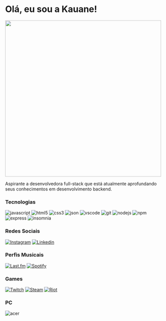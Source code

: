 # Olá, eu sou a Kauane! 

<img src="https://media.tenor.com/qhcRVSoKQ-YAAAAi/totoro-discord.gif" width="500px" align="top" >
  <p align="left">
Aspirante a desenvolvedora full-stack que está atualmente aprofundando seus conhecimentos em desenvolvimento backend.
  </p>
  
  <p> </p>
  
<h3>Tecnologias</h3>

![javascript](https://img.shields.io/badge/JavaScript-323330?style=for-the-badge&logo=javascript&logoColor=F7DF1E)
![html5](https://img.shields.io/badge/HTML5-E34F26?style=for-the-badge&logo=html5&logoColor=white)
![css3](https://img.shields.io/badge/CSS3-1572B6?style=for-the-badge&logo=css3&logoColor=white)
![json](https://img.shields.io/badge/json-5E5C5C?style=for-the-badge&logo=json&logoColor=white)
![vscode](https://img.shields.io/badge/VSCode-0078D4?style=for-the-badge&logo=visual%20studio%20code&logoColor=white)
![git](https://img.shields.io/badge/GIT-E44C30?style=for-the-badge&logo=git&logoColor=white)
![nodejs](https://img.shields.io/badge/Node%20js-339933?style=for-the-badge&logo=nodedotjs&logoColor=white)
![npm](https://img.shields.io/badge/npm-CB3837?style=for-the-badge&logo=npm&logoColor=white)
![express](https://img.shields.io/badge/Express%20js-000000?style=for-the-badge&logo=express&logoColor=white)
![insomnia](https://img.shields.io/badge/Insomnia-5849be?style=for-the-badge&logo=Insomnia&logoColor=white)

<h3>Redes Sociais</h3>

[![Instagram](https://img.shields.io/badge/Instagram-E4405F?style=for-the-badge&logo=instagram&logoColor=white)](https://www.instagram.com/ellabuns/)
[![Linkedin](https://img.shields.io/badge/LinkedIn-0077B5?style=for-the-badge&logo=linkedin&logoColor=white)](https://www.linkedin.com/in/kauanelenzr/)

<h3>Perfis Musicais</h3>

[![Last.fm](https://img.shields.io/badge/last.fm-D51007?style=for-the-badge&logo=last.fm&logoColor=white)](https://www.last.fm/user/Ellabuns)
[![Spotify](https://img.shields.io/badge/Spotify-1ED760?&style=for-the-badge&logo=spotify&logoColor=white)](https://open.spotify.com/user/7d357i4g91j86g14oi4mvgj81?si=f234eac91cbe4919)

<h3>Games</h3>

[![Twitch](https://img.shields.io/badge/Twitch-9146FF?style=for-the-badge&logo=twitch&logoColor=white)](https://www.twitch.tv/ellabuns)
[![Steam](https://img.shields.io/badge/Steam-000000?style=for-the-badge&logo=steam&logoColor=white)](https://steamcommunity.com/id/ellabuns/)
[![Riot](https://img.shields.io/badge/Riot_Games-D32936?style=for-the-badge&logo=riot-games&logoColor=white)](https://www.op.gg/summoners/br/ellabuns/)

<h3>PC</h3>

![acer](https://img.shields.io/badge/acer%20Aspire%205-83B81A?style=for-the-badge&logo=acer&logoColor=white)
